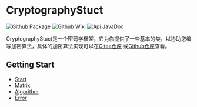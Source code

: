 # CryptographyStuct

[![Github Package](https://img.shields.io/badge/Github-Package-brightgreen)](https://github.com/WangTingZheng/CryptographyStuct/packages/208240)
[![Github Wiki](https://img.shields.io/badge/Github-Wiki-brightgreen)](https://github.com/WangTingZheng/CryptographyStuct/wiki)
[![Api JavaDoc](https://img.shields.io/badge/Api-JavaDoc-brightgreen)](https://wangtingzheng.github.io/docs/javadoc/CryptographyStuct/index.html)

CryptographyStuct是一个密码学框架，它为你提供了一些基本的类，以协助您编写加密算法，具体的加密算法实现可以在[Gitee仓库](https://gitee.com/CrypGroup/CryptographyApi) 或[Github仓库](https://github.com/WangTingZheng/CryptographyApi)查看。
## Getting Start

- [Start](https://github.com/WangTingZheng/CryptographyStuct/wiki/Start)
- [Matrix](https://github.com/WangTingZheng/CryptographyStuct/wiki/Matrix)
- [Algorithm](https://github.com/WangTingZheng/CryptographyStuct/wiki/Algorithm)
- [Error](https://github.com/WangTingZheng/CryptographyStuct/wiki/Error)
